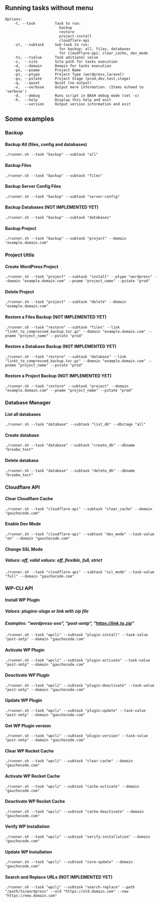 ## Running tasks without menu

```
Options:
    -t, --task         Task to run:
                         backup
                         restore
                         project-install
                         cloudflare-api
    -st, --subtask     Sub-task to run:
                         for backup: all, files, databases
                         for cloudflare-api: clear_cache, dev_mode
    -tv, --tvalue      Task aditional value
    -s,  --site        Site path for tasks execution
    -d,  --domain      Domain for tasks execution
    -pn, --pname       Project Name
    -pt, --ptype       Project Type (wordpress,laravel)
    -ps, --pstate      Project Stage (prod,dev,test,stage)
    -q,  --quiet       Quiet (no output)
    -v,  --verbose     Output more information. (Items echoed to 'verbose')
    -d,  --debug       Runs script in BASH debug mode (set -x)
    -h,  --help        Display this help and exit
         --version     Output version information and exit
```

## Some examples

### Backup

#### Backup All (files, config and databases)

```
./runner.sh --task "backup" --subtask "all"
```

#### Backup Files

```
./runner.sh --task "backup" --subtask "files"
```

#### Backup Server Config Files

```
./runner.sh --task "backup" --subtask "server-config"
```

#### Backup Databases (NOT IMPLEMENTED YET)

```
./runner.sh --task "backup" --subtask "databases"
```

#### Backup Project

```
./runner.sh --task "backup" --subtask "project" --domain "example.domain.com"
```

### Project Utils

#### Create WordPress Project

```
./runner.sh --task "project" --subtask "install" --ptype "wordpress" --domain "example.domain.com" --pname "project_name" --pstate "prod"
```

#### Delete Project

```
./runner.sh --task "project" --subtask "delete" --domain "example.domain.com"
```

#### Restore a Files Backup (NOT IMPLEMENTED YET)

```
./runner.sh --task "restore" --subtask "files" --link "linkt_to_compressed_backup.tar.gz" --domain "example.domain.com" --pname "project_name" --pstate "prod"
```

#### Restore a Database Backup (NOT IMPLEMENTED YET)

```
./runner.sh --task "restore" --subtask "database" --link "linkt_to_compressed_backup.tar.gz" --domain "example.domain.com" --pname "project_name" --pstate "prod"
```

#### Restore a Project Backup (NOT IMPLEMENTED YET)

```
./runner.sh --task "restore" --subtask "project" --domain "example.domain.com" --pname "project_name" --pstate "prod"
```

### Database Manager

#### List all databases

```
./runner.sh --task "database" --subtask "list_db" --dbstage "all"
```

#### Create database

```
./runner.sh --task "database" --subtask "create_db" --dbname "broobe_test"
```

#### Delete database

```
./runner.sh --task "database" --subtask "delete_db" --dbname "broobe_test"
```

### Cloudflare API

#### Clear Cloudflare Cache

```
./runner.sh --task "cloudflare-api" --subtask "clear_cache" --domain "gauchocode.com"
```

#### Enable Dev Mode

```
./runner.sh --task "cloudflare-api" --subtask "dev_mode" --task-value "on" --domain "gauchocode.com" 
```

#### Change SSL Mode
##### Values: off, valid values: off, flexible, full, strict

```
./runner.sh --task "cloudflare-api" --subtask "ssl_mode" --task-value "full" --domain "gauchocode.com" 
```

### WP-CLI API

#### Install WP Plugin
##### Values: plugins-slugs or link with zip file
##### Examples: "wordpress-seo", "post-smtp", "https://link.to.zip"

```
./runner.sh --task "wpcli" --subtask "plugin-install" --task-value "post-smtp" --domain "gauchocode.com"
```

#### Activate WP Plugin

```
./runner.sh --task "wpcli" --subtask "plugin-activate" --task-value "post-smtp" --domain "gauchocode.com"
```

#### Deactivate WP Plugin

```
./runner.sh --task "wpcli" --subtask "plugin-deactivate" --task-value "post-smtp" --domain "gauchocode.com"
```

#### Update WP Plugin

```
./runner.sh --task "wpcli" --subtask "plugin-update" --task-value "post-smtp" --domain "gauchocode.com"
```

#### Get WP Plugin version

```
./runner.sh --task "wpcli" --subtask "plugin-version" --task-value "post-smtp" --domain "gauchocode.com"
```

#### Clear WP Rocket Cache

```
./runner.sh --task "wpcli" --subtask "clear-cache" --domain "gauchocode.com"
```

#### Activate WP Rocket Cache

```
./runner.sh --task "wpcli" --subtask "cache-activate" --domain "gauchocode.com" 
```

#### Deactivate WP Rocket Cache

```
./runner.sh --task "wpcli" --subtask "cache-deactivate" --domain "gauchocode.com" 
```

#### Verify WP Installation

```
./runner.sh --task "wpcli" --subtask "verify-installation" --domain "gauchocode.com" 
```

#### Update WP Installation

```
./runner.sh --task "wpcli" --subtask "core-update" --domain "gauchocode.com" 
```

#### Search and Replace URLs (NOT IMPLEMENTED YET)

```
./runner.sh --task "wpcli" --subtask "search-replace" --path "/path/to/wordpress" --old "https://old.domain.com" --new "https://new.domain.com"
```
